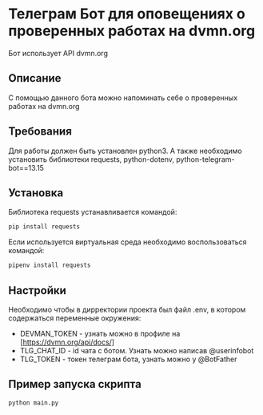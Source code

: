 # Телеграм Бот для оповещениях о проверенных работах на dvmn.org
 Бот использует API dvmn.org

## Описание
С помощью данного бота можно напоминать себе о проверенных работах на dvmn.org

## Требования
Для работы должен быть установлен python3. А также необходимо установить библиотеки requests, python-dotenv, python-telegram-bot==13.15

## Установка
Библиотека requests устанавливается командой:
```bash
pip install requests
```
Если используется виртуальная среда необходимо воспользоваться командой:
```bash
pipenv install requests
```
## Настройки
Необходимо чтобы в дирректории проекта был файл .env, в котором содержаться переменные окружения:
* DEVMAN_TOKEN - узнать можно в профиле на [https://dvmn.org/api/docs/]
* TLG_CHAT_ID - id чата с ботом. Узнать можно написав @userinfobot
* TLG_TOKEN - токен телеграм бота, узнать можно у @BotFather

## Пример запуска скрипта
```bash
python main.py
```
